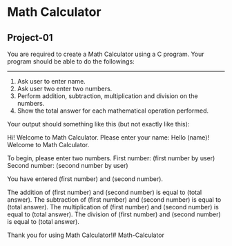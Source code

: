 # Math Calculator

## Project-01
You are required to create a Math Calculator using a C program. Your program should be able to do the followings:
<hr>

1. Ask user to enter name.
2. Ask user two enter two numbers.
3. Perform addition, subtraction, multiplication and division on the numbers.
4. Show the total answer for each mathematical operation performed.

Your output should something like this (but not exactly like this):

Hi! Welcome to Math Calculator.
Please enter your name:
Hello (name)! Welcome to Math Calculator.

To begin, please enter two numbers.
First number: (first number by user)
Second number: (second number by user)

You have entered (first number) and (second number).

The addition of (first number) and (second number) is equal to (total answer).
The subtraction of (first number) and (second number) is equal to (total answer).
The multiplication of (first number) and (second number) is equal to (total answer).
The division of (first number) and (second number) is equal to (total answer).

Thank you for using Math Calculator!#   M a t h - C a l c u l a t o r  
 